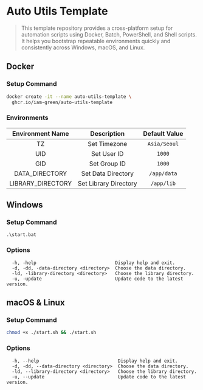 # Auto Utils Template

> This template repository provides a cross-platform setup for automation scripts using Docker, Batch, PowerShell, and Shell scripts.<br>
> It helps you bootstrap repeatable environments quickly and consistently across Windows, macOS, and Linux.

## Docker

### Setup Command

```bash
docker create -it --name auto-utils-template \
  ghcr.io/iam-green/auto-utils-template
```

### Environments

| Environment Name  |      Description      | Default Value |
| :---------------: | :-------------------: | :-----------: |
|        TZ         |     Set Timezone      | `Asia/Seoul`  |
|        UID        |      Set User ID      |    `1000`     |
|        GID        |     Set Group ID      |    `1000`     |
|  DATA_DIRECTORY   |  Set Data Directory   |  `/app/data`  |
| LIBRARY_DIRECTORY | Set Library Directory |  `/app/lib`   |

## Windows

### Setup Command

```batch
.\start.bat
```

### Options

```
  -h, -help                             Display help and exit.
  -d, -dd, -data-directory <directory>  Choose the data directory.
  -ld, -library-directory <directory>   Choose the library directory.
  -u, -update                           Update code to the latest version.
```

## macOS & Linux

### Setup Command

```bash
chmod +x ./start.sh && ./start.sh
```

### Options

```
  -h, --help                             Display help and exit.
  -d, -dd, --data-directory <directory>  Choose the data directory.
  -ld, --library-directory <directory>   Choose the library directory.
  -u, --update                           Update code to the latest version.
```

